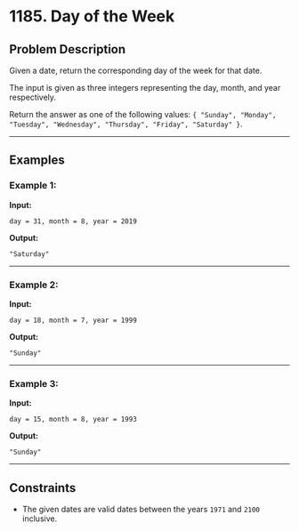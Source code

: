 # 1185. Day of the Week

## Problem Description

Given a date, return the corresponding day of the week for that date.

The input is given as three integers representing the day, month, and year respectively.

Return the answer as one of the following values: `{ "Sunday", "Monday", "Tuesday", "Wednesday", "Thursday", "Friday", "Saturday" }`.

---

## Examples

### Example 1:

**Input:**

```
day = 31, month = 8, year = 2019
```

**Output:**

```
"Saturday"
```

---

### Example 2:

**Input:**

```
day = 18, month = 7, year = 1999
```

**Output:**

```
"Sunday"
```

---

### Example 3:

**Input:**

```
day = 15, month = 8, year = 1993
```

**Output:**

```
"Sunday"
```

---

## Constraints

- The given dates are valid dates between the years `1971` and `2100` inclusive.